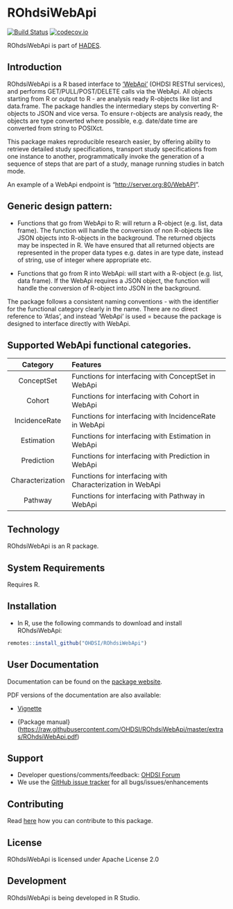 ROhdsiWebApi
================

[![Build
Status](https://travis-ci.org/OHDSI/ROhdsiWebApi.svg?branch=master)](https://travis-ci.org/OHDSI/ROhdsiWebApi)
[![codecov.io](https://codecov.io/github/OHDSI/ROhdsiWebApi/coverage.svg?branch=master)](https://codecov.io/github/OHDSI/ROhdsiWebApi?branch=master)

ROhdsiWebApi is part of [HADES](https://ohdsi.github.io/Hades).

## Introduction

ROhdsiWebApi is a R based interface to
[‘WebApi’](https://github.com/ohdsi/webapi) (OHDSI RESTful
services), and performs GET/PULL/POST/DELETE calls via the WebApi. All
objects starting from R or output to R - are analysis ready R-objects
like list and data.frame. The package handles the intermediary steps by
converting R-objects to JSON and vice versa. To ensure r-objects are
analysis ready, the objects are type converted where possible,
e.g. date/date time are converted from string to POSIXct.

This package makes reproducible research easier, by offering ability to
retrieve detailed study specifications, transport study specifications
from one instance to another, programmatically invoke the generation of
a sequence of steps that are part of a study, manage running studies in
batch mode.

An example of a WebApi endpoint is “<http://server.org:80/WebAPI>”.

## Generic design pattern:

  - Functions that go from WebApi to R: will return a R-object
    (e.g. list, data frame). The function will handle the conversion of
    non R-objects like JSON objects into R-objects in the background.
    The returned objects may be inspected in R. We have ensured that all
    returned objects are represented in the proper data types e.g. dates
    in are type date, instead of string, use of integer where
    appropriate etc.

  - Functions that go from R into WebApi: will start with a R-object
    (e.g. list, data frame). If the WebApi requires a JSON object, the
    function will handle the conversion of R-object into JSON in the
    background.

The package follows a consistent naming conventions - with the
identifier for the functional category clearly in the name. There are no
direct reference to ‘Atlas’, and instead ‘WebApi’ is used = because the
package is designed to interface directly with WebApi.

## Supported WebApi functional categories.

|     Category     | Features                                                  |
| :--------------: | :-------------------------------------------------------- |
|    ConceptSet    | Functions for interfacing with ConceptSet in WebApi       |
|      Cohort      | Functions for interfacing with Cohort in WebApi           |
|  IncidenceRate   | Functions for interfacing with IncidenceRate in WebApi    |
|    Estimation    | Functions for interfacing with Estimation in WebApi       |
|    Prediction    | Functions for interfacing with Prediction in WebApi       |
| Characterization | Functions for interfacing with Characterization in WebApi |
|     Pathway      | Functions for interfacing with Pathway in WebApi          |

## Technology

ROhdsiWebApi is an R package.

## System Requirements

Requires R.

## Installation

  - In R, use the following commands to download and install
    ROhdsiWebApi:

<!-- end list -->

``` r
remotes::install_github("OHDSI/ROhdsiWebApi")
```

## User Documentation

Documentation can be found on the [package
website](https://ohdsi.github.io/ROhdsiWebApi).

PDF versions of the documentation are also available:

  - [Vignette](https://raw.githubusercontent.com/OHDSI/ROhdsiWebApi/master/inst/doc/UsingROhdsiWebApi.pdf)

  - {Package
    manual}(<https://raw.githubusercontent.com/OHDSI/ROhdsiWebApi/master/extras/ROhdsiWebApi.pdf>)

## Support

  - Developer questions/comments/feedback:
    <a href="http://forums.ohdsi.org/c/developers">OHDSI Forum</a>
  - We use the
    <a href="https://github.com/OHDSI/ROhdsiWebApi/issues">GitHub issue
    tracker</a> for all bugs/issues/enhancements

## Contributing

Read [here](https://ohdsi.github.io/Hades/contribute.html) how you can
contribute to this package.

## License

ROhdsiWebApi is licensed under Apache License 2.0

## Development

ROhdsiWebApi is being developed in R Studio.
